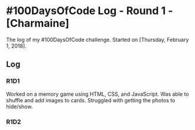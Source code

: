 # #100DaysOfCode Log - Round 1 - [Charmaine]

The log of my #100DaysOfCode challenge. Started on [Thursday, February 1, 2018].

## Log

### R1D1 
Worked on a memory game using HTML, CSS, and JavaScript. Was able to shuffle and add images to cards. Struggled with getting the photos to hide/show. 

### R1D2
